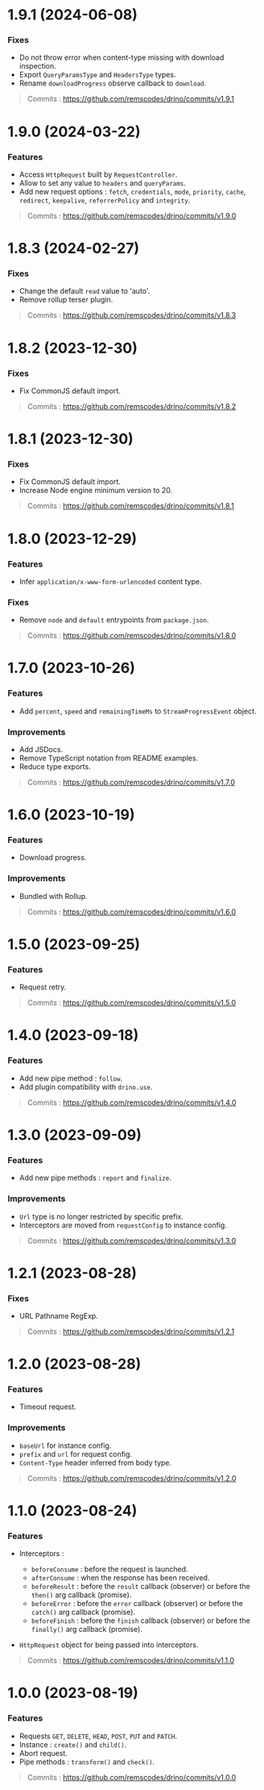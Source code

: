 # 1.9.1 (2024-06-08) 

### Fixes

- Do not throw error when content-type missing with download inspection.
- Export `QueryParamsType` and `HeadersType` types.
- Rename `downloadProgress` observe callback to `download`.

> Commits : https://github.com/remscodes/drino/commits/v1.9.1

# 1.9.0 (2024-03-22)

### Features

- Access `HttpRequest` built by `RequestController`.
- Allow to set any value to `headers` and `queryParams`.
- Add new request
  options : `fetch`, `credentials`, `mode`, `priority`, `cache`, `redirect`, `keepalive`, `referrerPolicy`
  and `integrity`.

> Commits : https://github.com/remscodes/drino/commits/v1.9.0

# 1.8.3 (2024-02-27)

### Fixes

- Change the default `read` value to 'auto'.
- Remove rollup terser plugin.

> Commits : https://github.com/remscodes/drino/commits/v1.8.3

# 1.8.2 (2023-12-30)

### Fixes

- Fix CommonJS default import.

> Commits : https://github.com/remscodes/drino/commits/v1.8.2

# 1.8.1 (2023-12-30)

### Fixes

- Fix CommonJS default import.
- Increase Node engine minimum version to 20.

> Commits : https://github.com/remscodes/drino/commits/v1.8.1

# 1.8.0 (2023-12-29)

### Features

- Infer `application/x-www-form-urlencoded` content type.

### Fixes

- Remove `node` and `default` entrypoints from `package.json`.

> Commits : https://github.com/remscodes/drino/commits/v1.8.0

# 1.7.0 (2023-10-26)

### Features

- Add `percent`, `speed` and `remainingTimeMs` to `StreamProgressEvent` object.

### Improvements

- Add JSDocs.
- Remove TypeScript notation from README examples.
- Reduce type exports.

> Commits : https://github.com/remscodes/drino/commits/v1.7.0

# 1.6.0 (2023-10-19)

### Features

- Download progress.

### Improvements

- Bundled with Rollup.

> Commits : https://github.com/remscodes/drino/commits/v1.6.0

# 1.5.0 (2023-09-25)

### Features

- Request retry.

> Commits : https://github.com/remscodes/drino/commits/v1.5.0

# 1.4.0 (2023-09-18)

### Features

- Add new pipe method : `follow`.
- Add plugin compatibility with `drino.use`.

> Commits : https://github.com/remscodes/drino/commits/v1.4.0

# 1.3.0 (2023-09-09)

### Features

- Add new pipe methods : `report` and `finalize`.

### Improvements

- `Url` type is no longer restricted by specific prefix.
- Interceptors are moved from `requestConfig` to instance config.

> Commits : https://github.com/remscodes/drino/commits/v1.3.0

# 1.2.1 (2023-08-28)

### Fixes

- URL Pathname RegExp.

> Commits : https://github.com/remscodes/drino/commits/v1.2.1

# 1.2.0 (2023-08-28)

### Features

- Timeout request.

### Improvements

- `baseUrl` for instance config.
- `prefix` and `url` for request config.
- `Content-Type` header inferred from body type.

> Commits : https://github.com/remscodes/drino/commits/v1.2.0

# 1.1.0 (2023-08-24)

### Features

- Interceptors :
    - `beforeConsume` : before the request is launched.
    - `afterConsume` : when the response has been received.
    - `beforeResult` : before the `result` callback (observer) or before the `then()` arg callback (promise).
    - `beforeError` : before the `error` callback (observer) or before the `catch()` arg callback (promise).
    - `beforeFinish` : before the `finish` callback (observer) or before the `finally()` arg callback (promise).


- `HttpRequest` object for being passed into interceptors.

> Commits : https://github.com/remscodes/drino/commits/v1.1.0

# 1.0.0 (2023-08-19)

### Features

- Requests `GET`, `DELETE`, `HEAD`, `POST`, `PUT` and `PATCH`.
- Instance : `create()` and `child()`.
- Abort request.
- Pipe methods : `transform()` and `check()`.

> Commits : https://github.com/remscodes/drino/commits/v1.0.0
